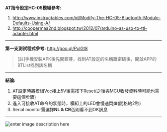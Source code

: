 **AT指令設定HC-05模組參考:**

 1. http://www.instructables.com/id/Modify-The-HC-05-Bluetooth-Module-Defaults-Using-A/
 2. http://coopermaa2nd.blogspot.tw/2012/07/arduino-as-usb-to-ttl-adapter.html

----------
**第一支測試程式參考:**
http://goo.gl/PulGt8

> [註]手機安裝APK後先開藍芽，找到AT設定的名稱跟密碼後，開啟APP的BTList找到該名稱

----------


**結論:**

 1. AT設定時將模組Vcc接上5V後需按下Reset(之後與MCU收發資料時可能也需要這個步驟)
 2. 進入可接收AT命令的狀態時，模組上的LED會慢速閃爍(間格約2秒)
 3. Serial monitor需選擇**NL & CR**否則看不到OK訊息

----------


![enter image description here](http://i.imgur.com/5WuED5e.jpg)


